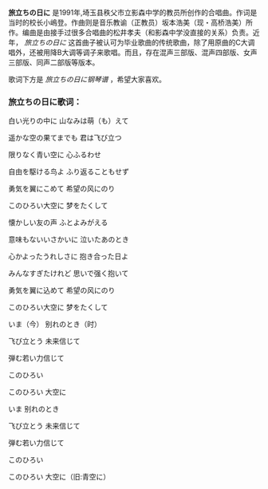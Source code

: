 

**旅立ちの日に**
是1991年,埼玉县秩父市立影森中学的教员所创作的合唱曲。作词是当时的校长小嶋登。作曲则是音乐教谕（正教员）坂本浩美（现・高桥浩美）所作。编曲是由接手过很多合唱曲的松井孝夫（和影森中学没直接的关系）负责。近年，
_旅立ちの日に_
这首曲子被认可为毕业歌曲的传统歌曲，除了用原曲的C大调唱外，还被用降B大调等调子来歌唱。而且，存在混声三部版、混声四部版、女声三部版、同声二部版等版本。

  
歌词下方是 _旅立ちの日に钢琴谱_ ，希望大家喜欢。

### 旅立ちの日に歌词：

白い光りの中に 山なみは萌（も）えて

遥かな空の果てまでも 君は飞び立つ

限りなく青い空に 心ふるわせ

自由を駆ける鸟よ ふり返ることもせず

勇気を翼にこめて 希望の风にのり

このひろい大空に 梦をたくして

懐かしい友の声 ふとよみがえる

意味もないいさかいに 泣いたあのとき

心かよったうれしさに 抱き合った日よ

みんなすぎたけれど 思いで强く抱いて

勇気を翼に込めて 希望の风にのり

このひろい大空に 梦をたくして

いま（今） 别れのとき（时）

飞び立とう 未来信じて

弾む若い力信じて

このひろい

このひろい 大空に

いま 别れのとき

飞び立とう 未来信じて

弾む若い力信じて

このひろい

このひろい 大空に（旧:青空に）

